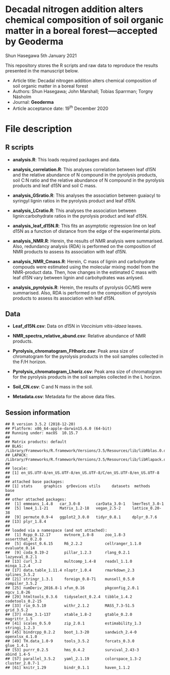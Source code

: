 Decadal nitrogen addition alters chemical composition of soil organic
matter in a boreal forest—accepted by Geoderma
================
Shun Hasegawa
5th January 2021

This repository stores the R scripts and raw data to reproduce the
results presented in the manuscript below.

  - Article title: Decadal nitrogen addition alters chemical composition
    of soil organic matter in a boreal forest
  - Authors: Shun Hasegawa; John Marshall; Tobias Sparrman; Torgny
    Näsholm
  - Journal: **Geoderma**
  - Article acceptance date: 19<sup>th</sup> December 2020

# File description

## R scripts

  - **analysis.R**: This loads required packages and data.

  - **analysis\_correlation.R**: This analyses correlation between leaf
    d15N and the relative abundance of N compound in the pyrolysis
    products, soil C:N ratio and the relative abundance of N compound in
    the pyrolysis products and leaf d15N and soil C mass.

  - **analysis\_GSratio.R**: This analyses the association between
    guaiacyl to syringyl lignin ratios in the pyrolysis product and leaf
    d15N.

  - **analysis\_LCratio.R**: This analyses the association between
    lignin:carbohydrate ratios in the pyrolysis product and leaf d15N.

  - **analysis\_leaf\_d15N.R**: This fits an asymptotic regression line
    on leaf d15N as a function of distance from the edge of the
    experimental plots.

  - **analysis\_NMR.R**: Herein, the results of NMR analysis were
    summarised. Also, redundancy analysis (RDA) is performed on the
    composition of NMR products to assess its association with leaf
    d15N.

  - **analysis\_NMR\_Cmass.R**: Herein, C mass of lignin and
    carbohydrate compouds were estimated using the molecular mixing
    model from the NMR-product data. Then, how changes in the estimated
    C mass with leaf d15N vary between lignin and carbohydrates was
    anlysed.

  - **analysis\_pyrolysis.R**: Herein, the results of pyrolysis GC/MS
    were summarised. Also, RDA is performed on the composition of
    pyrolysis products to assess its association with leaf d15N.

## Data

  - **Leaf\_d15N.csv**: Data on d15N in *Vaccinium vitis-idaea* leaves.

  - **NMR\_spectra\_relative\_abund.csv**: Relative abundance of NMR
    products.

  - **Pyrolysis\_chromatogram\_FHhoriz.csv**: Peak area size of
    chromatogram for the pyrolysis products in the soil samples
    collected in the F/H horizon.

  - **Pyrolysis\_chromatogram\_Lhoriz.csv**: Peak area size of
    chromatogram for the pyrolysis products in the soil samples
    collected in the L horizon.

  - **Soil\_CN.csv**: C and N mass in the soil.

  - **Metadata.csv**: Metadata for the above data files.

## Session information

    ## R version 3.5.2 (2018-12-20)
    ## Platform: x86_64-apple-darwin15.6.0 (64-bit)
    ## Running under: macOS  10.15.7
    ## 
    ## Matrix products: default
    ## BLAS: /Library/Frameworks/R.framework/Versions/3.5/Resources/lib/libRblas.0.dylib
    ## LAPACK: /Library/Frameworks/R.framework/Versions/3.5/Resources/lib/libRlapack.dylib
    ## 
    ## locale:
    ## [1] en_US.UTF-8/en_US.UTF-8/en_US.UTF-8/C/en_US.UTF-8/en_US.UTF-8
    ## 
    ## attached base packages:
    ## [1] stats     graphics  grDevices utils     datasets  methods   base     
    ## 
    ## other attached packages:
    ##  [1] emmeans_1.4.8   car_3.0-8       carData_3.0-1   lmerTest_3.0-1 
    ##  [5] lme4_1.1-21     Matrix_1.2-18   vegan_2.5-2     lattice_0.20-38
    ##  [9] permute_0.9-4   ggplot2_3.0.0   tidyr_0.8.1     dplyr_0.7.6    
    ## [13] plyr_1.8.4     
    ## 
    ## loaded via a namespace (and not attached):
    ##  [1] Rcpp_0.12.17      mvtnorm_1.0-8     zoo_1.8-3         assertthat_0.2.0 
    ##  [5] digest_0.6.15     R6_2.2.2          cellranger_1.1.0  evaluate_0.14    
    ##  [9] coda_0.19-2       pillar_1.2.3      rlang_0.2.1       lazyeval_0.2.1   
    ## [13] curl_3.2          multcomp_1.4-8    readxl_1.1.0      minqa_1.2.4      
    ## [17] data.table_1.11.4 nloptr_1.0.4      rmarkdown_2.3     splines_3.5.2    
    ## [21] stringr_1.3.1     foreign_0.8-71    munsell_0.5.0     compiler_3.5.2   
    ## [25] numDeriv_2016.8-1 xfun_0.16         pkgconfig_2.0.1   mgcv_1.8-26      
    ## [29] htmltools_0.3.6   tidyselect_0.2.4  tibble_1.4.2      codetools_0.2-15 
    ## [33] rio_0.5.10        withr_2.1.2       MASS_7.3-51.5     grid_3.5.2       
    ## [37] nlme_3.1-137      xtable_1.8-2      gtable_0.2.0      magrittr_1.5     
    ## [41] scales_0.5.0      zip_2.0.1         estimability_1.3  stringi_1.2.3    
    ## [45] bindrcpp_0.2.2    boot_1.3-20       sandwich_2.4-0    openxlsx_4.1.0   
    ## [49] TH.data_1.0-9     tools_3.5.2       forcats_0.3.0     glue_1.4.1       
    ## [53] purrr_0.2.5       hms_0.4.2         survival_2.43-3   abind_1.4-5      
    ## [57] parallel_3.5.2    yaml_2.1.19       colorspace_1.3-2  cluster_2.0.7-1  
    ## [61] knitr_1.29        bindr_0.1.1       haven_1.1.2
